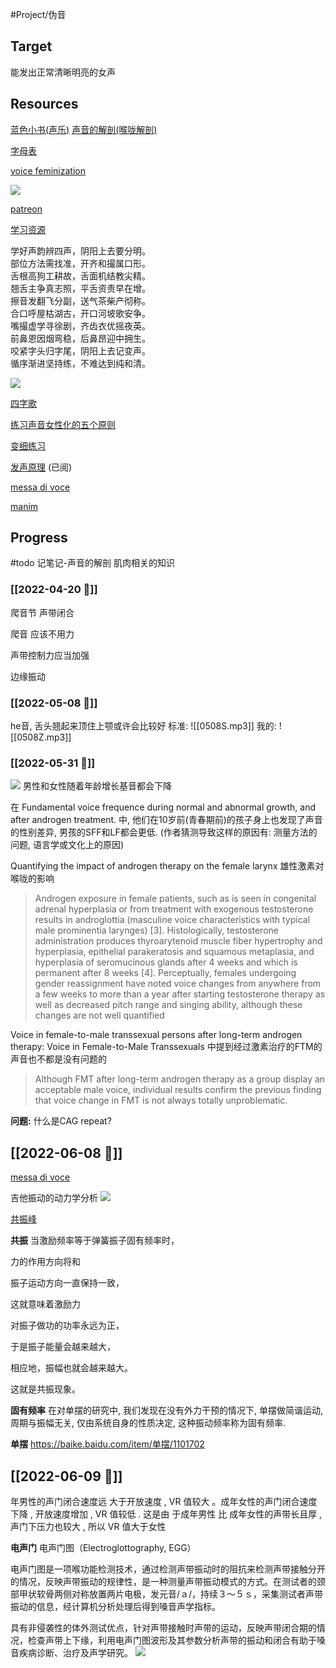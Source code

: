 #Project/伪音
## Target
能发出正常清晰明亮的女声

## Resources
[蓝色小书(声乐)](x-devonthink-item://CFD97273-DD7C-45E9-8B20-3138A7E7A719)
[声音的解剖(喉咙解剖)](x-devonthink-item://2DE113C1-D2A6-40FA-88A9-CF4489C5D322)

[字母表](http://xh.5156edu.com/pinyi.html)

[voice feminization](https://www.youtube.com/watch?v=BfCS01MkbIY&list=PLYJkVI7LLpknvBww07jnsxbz-_Lkynsry)

![](https://picture-bed-1301848969.cos.ap-shanghai.myqcloud.com/20220527153004.png)


[patreon](https://www.patreon.com/m/2213555/posts)

[学习资源](https://docs.google.com/spreadsheets/d/1F0zsAOoyfBXu63_U2zy0et0Ku1OxZ0DCDKUsEI5Ebjs/edit#gid=1676784532)

学好声韵辨四声，阴阳上去要分明。  
部位方法需找准，开齐和撮属口形。  
舌根高狗工耕故，舌面机结教尖精。  
翘舌主争真志照，平舌资责早在增。  
擦音发翻飞分副，送气茶柴产彻称。  
合口呼屋枯湖古，开口河坡歌安争。  
嘴撮虚学寻徐剧，齐齿衣优摇夜英。  
前鼻恩因烟弯稳，后鼻昂迎中拥生。  
咬紧字头归字尾，阴阳上去记变声。  
循序渐进坚持练，不难达到纯和清。

![](https://picture-bed-1301848969.cos.ap-shanghai.myqcloud.com/20220611151818.png)


[四字歌](https://www.bilibili.com/video/BV19J411a7uB)


[练习声音女性化的五个原则](https://www.patreon.com/posts/5-key-basics-for-34795850)

[变细练习](https://docs.google.com/document/d/16Yv30tSd7qRvhULK-mdmw8jVWiiiVISGn0vPcmEgHtU/edit)


[发声原理](https://newt.phys.unsw.edu.au/jw/voice.html) (已阅)

[messa di voce](https://www.youtube.com/watch?v=3wYQOF2ltig)

[manim](https://github.com/3b1b/manim)

## Progress
#todo 记笔记-声音的解剖 肌肉相关的知识

### [[2022-04-20 📅]]
爬音节
声带闭合

爬音 应该不用力

声带控制力应当加强

边缘振动

### [[2022-05-08 📅]]
he音, 舌头翘起来顶住上颚或许会比较好
标准:
![[0508S.mp3]]
我的:
![[0508Z.mp3]]


### [[2022-05-31 📅]]
![](https://picture-bed-1301848969.cos.ap-shanghai.myqcloud.com/20220531225758.png)
男性和女性随着年龄增长基音都会下降

在 Fundamental voice frequence during normal and abnormal growth, and after androgen treatment. 中, 他们在10岁前(青春期前)的孩子身上也发现了声音的性别差异, 男孩的SFF和LF都会更低. (作者猜测导致这样的原因有: 测量方法的问题, 语言学或文化上的原因)


Quantifying the impact of androgen therapy on the female larynx
雄性激素对喉咙的影响
>Androgen exposure in female patients, such as is seen in congenital adrenal hyperplasia or from treatment with exogenous testosterone results in androglottia (masculine voice characteristics with typical male prominentia larynges) [3]. Histologically, testosterone administration produces thyroarytenoid muscle fiber hypertrophy and hyperplasia, epithelial parakeratosis and squamous metaplasia, and hyperplasia of seromucinous glands after 4 weeks and which is permanent after 8 weeks [4]. Perceptually, females undergoing gender reassignment have noted voice changes from anywhere from a few weeks to more than a year after starting testosterone therapy as well as decreased pitch range and singing ability, although these changes are not well quantified

Voice in female-to-male transsexual persons after long-term androgen therapy: Voice in Female-to-Male Transsexuals 中提到经过激素治疗的FTM的声音也不都是没有问题的
>Although FMT after long-term androgen therapy as a group display an acceptable male voice, individual results confirm the previous finding that voice change in FMT is not always totally unproblematic.

**问题:** 什么是CAG repeat?


## [[2022-06-08 📅]]
[messa di voce](https://www.youtube.com/watch?v=3wYQOF2ltig)

吉他振动的动力学分析
![](https://picture-bed-1301848969.cos.ap-shanghai.myqcloud.com/20220608171446.png)

[共振峰](https://zhuanlan.zhihu.com/p/58506683)

**共振**
当激励频率等于弹簧振子固有频率时，

力的作用方向将和

振子运动方向一直保持一致，

这就意味着激励力

对振子做功的功率永远为正，

于是振子能量会越来越大，

相应地，振幅也就会越来越大。

这就是共振现象。

**固有频率**
在对单摆的研究中, 我们发现在没有外力干预的情况下, 单摆做简谐运动, 周期与振幅无关, 仅由系统自身的性质决定, 这种振动频率称为固有频率.

**单摆**
https://baike.baidu.com/item/单摆/1101702

## [[2022-06-09 📅]]
年男性的声门闭合速度远 大于开放速度 , VR 值较大 。成年女性的声门闭合速度下降 , 开放速度增加 , VR 值较低 . 这是由 于成年男性 比 成年女性的声带长且厚 , 声门下压力也较大 , 所以 VR 值大于女性 


**电声门**
电声门图（Electroglottography, EGG）

电声门图是一项喉功能检测技术，通过检测声带振动时的阻抗来检测声带接触分开的情况，反映声带振动的规律性，是一种测量声带振动模式的方式。在测试者的颈部甲状软骨两侧对称放置两片电极，发元音/ａ/，持续３～５ｓ，采集测试者声带振动的信息，经计算机分析处理后得到嗓音声学指标。

具有非侵袭性的体外测试优点，针对声带接触时声带的运动，反映声带闭合期的情况，检查声带上下缘，利用电声门图波形及其参数分析声带的振动和闭合有助于嗓音疾病诊断、治疗及声学研究。
![](https://picture-bed-1301848969.cos.ap-shanghai.myqcloud.com/20220609171209.png)
